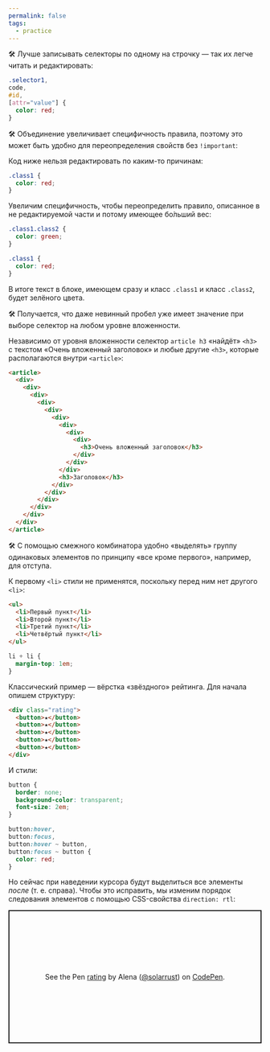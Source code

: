 ```yaml
---
permalink: false
tags:
  - practice
---
```

🛠 Лучше записывать селекторы по одному на строчку — так их легче читать и редактировать:

```css
.selector1,
code,
#id,
[attr="value"] {
  color: red;
}
```

🛠 Объединение увеличивает специфичность правила, поэтому это может быть удобно для переопределения свойств без `!important`:

Код ниже нельзя редактировать по каким-то причинам:

```css
.class1 {
  color: red;
}
```

Увеличим специфичность, чтобы переопределить правило, описанное в не редактируемой части и потому имеющее бо́льший вес:

```css
.class1.class2 {
  color: green;
}

.class1 {
  color: red;
}
```

В итоге текст в блоке, имеющем сразу и класс `.class1` и класс `.class2`, будет зелёного цвета.

🛠 Получается, что даже невинный пробел уже имеет значение при выборе селектор на любом уровне вложенности.

Независимо от уровня вложенности селектор `article h3` «найдёт» `<h3>` с текстом «Очень вложенный заголовок» и любые другие `<h3>`, которые располагаются внутри `<article>`:

```html
<article>
  <div>
    <div>
      <div>
        <div>
          <div>
            <div>
              <div>
                <div>
                  <div>
                    <h3>Очень вложенный заголовок</h3>
                  </div>
                </div>
              </div>
              <h3>Заголовок</h3>
            </div>
          </div>
        </div>
      </div>
    </div>
  </div>
</article>
```

🛠 С помощью смежного комбинатора удобно «выделять» группу одинаковых элементов по принципу «все кроме первого», например, для отступа.

К первому `<li>` стили не применятся, поскольку перед ним нет другого `<li>`:

```html
<ul>
  <li>Первый пункт</li>
  <li>Второй пункт</li>
  <li>Третий пункт</li>
  <li>Четвёртый пункт</li>
</ul>
```

```css
li + li {
  margin-top: 1em;
}
```

Классический пример — вёрстка «звёздного» рейтинга. Для начала опишем структуру:

```html
<div class="rating">
  <button>★</button>
  <button>★</button>
  <button>★</button>
  <button>★</button>
  <button>★</button>
</div>
```

И стили:

```css
button {
  border: none;
  background-color: transparent;
  font-size: 2em;
}

button:hover,
button:focus,
button:hover ~ button,
button:focus ~ button {
  color: red;
}
```

Но сейчас при наведении курсора будут выделиться все элементы _после_ (т. е. справа). Чтобы это исправить, мы изменим порядок следования элементов с помощью CSS-свойства `direction: rtl`:

<p class="codepen" data-height="265" data-theme-id="light" data-default-tab="css,result" data-user="solarrust" data-slug-hash="xxRjBJx" style="height: 265px; box-sizing: border-box; display: flex; align-items: center; justify-content: center; border: 2px solid; margin: 1em 0; padding: 1em;" data-pen-title="rating">
  <span>See the Pen <a href="https://codepen.io/solarrust/pen/xxRjBJx">
  rating</a> by Alena (<a href="https://codepen.io/solarrust">@solarrust</a>)
  on <a href="https://codepen.io">CodePen</a>.</span>
</p>
<script async src="https://cpwebassets.codepen.io/assets/embed/ei.js"></script>
